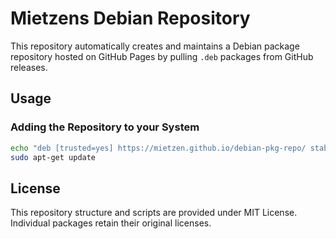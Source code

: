 # Mietzens Debian Repository

This repository automatically creates and maintains a Debian package repository hosted on GitHub Pages by pulling `.deb` packages from GitHub releases.

## Usage

### Adding the Repository to your System

```bash
echo "deb [trusted=yes] https://mietzen.github.io/debian-pkg-repo/ stable main" | sudo tee /etc/apt/sources.list.d/mietzens-deb-pkgs.list
sudo apt-get update
```

## License

This repository structure and scripts are provided under MIT License. Individual packages retain their original licenses.
